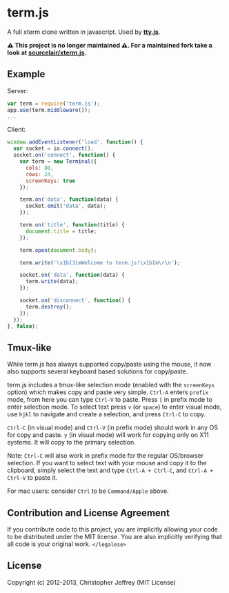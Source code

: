 # term.js 

A full xterm clone written in javascript. Used by
[**tty.js**](https://github.com/chjj/tty.js).

**⚠️ This project is no longer maintained ⚠️. For a maintained fork take a look at [sourcelair/xterm.js](https://github.com/sourcelair/xterm.js).**

## Example

Server:

``` js
var term = require('term.js');
app.use(term.middleware());
...
```

Client:

``` js
window.addEventListener('load', function() {
  var socket = io.connect();
  socket.on('connect', function() {
    var term = new Terminal({
      cols: 80,
      rows: 24,
      screenKeys: true
    });

    term.on('data', function(data) {
      socket.emit('data', data);
    });

    term.on('title', function(title) {
      document.title = title;
    });

    term.open(document.body);

    term.write('\x1b[31mWelcome to term.js!\x1b[m\r\n');

    socket.on('data', function(data) {
      term.write(data);
    });

    socket.on('disconnect', function() {
      term.destroy();
    });
  });
}, false);
```

## Tmux-like

While term.js has always supported copy/paste using the mouse, it now also
supports several keyboard based solutions for copy/paste.

term.js includes a tmux-like selection mode (enabled with the `screenKeys`
option) which makes copy and paste very simple. `Ctrl-A` enters `prefix` mode,
from here you can type `Ctrl-V` to paste. Press `[` in prefix mode to enter
selection mode. To select text press `v` (or `space`) to enter visual mode, use
`hjkl` to navigate and create a selection, and press `Ctrl-C` to copy.

`Ctrl-C` (in visual mode) and `Ctrl-V` (in prefix mode) should work in any OS
for copy and paste. `y` (in visual mode) will work for copying only on X11
systems. It will copy to the primary selection.

Note: `Ctrl-C` will also work in prefix mode for the regular OS/browser
selection. If you want to select text with your mouse and copy it to the
clipboard, simply select the text and type `Ctrl-A + Ctrl-C`, and
`Ctrl-A + Ctrl-V` to paste it.

For mac users: consider `Ctrl` to be `Command/Apple` above.

## Contribution and License Agreement

If you contribute code to this project, you are implicitly allowing your code
to be distributed under the MIT license. You are also implicitly verifying that
all code is your original work. `</legalese>`

## License

Copyright (c) 2012-2013, Christopher Jeffrey (MIT License)
